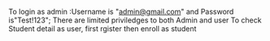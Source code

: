 To login as admin :Username is "admin@gmail.com" and Password is"Test!123";
There are limited priviledges to both Admin and user
To check Student detail as user, first rgister then enroll as student
